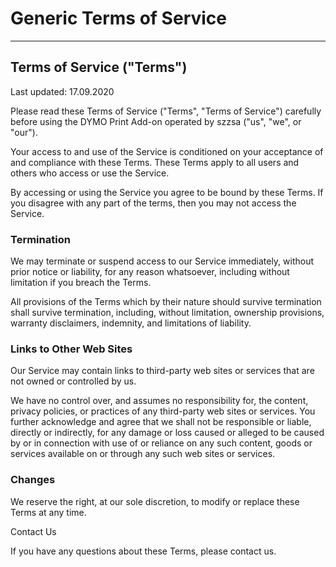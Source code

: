 # Generic Terms of Service
________________________________________
## Terms of Service ("Terms")

Last updated: 17.09.2020 

Please read these Terms of Service ("Terms", "Terms of Service") carefully before using the DYMO Print Add-on operated by szzsa ("us", "we", or "our").

Your access to and use of the Service is conditioned on your acceptance of and compliance with these Terms. These Terms apply to all users and others who access or use the Service.

By accessing or using the Service you agree to be bound by these Terms. If you disagree with any part of the terms, then you may not access the Service.

### Termination

We may terminate or suspend access to our Service immediately, without prior notice or liability, for any reason whatsoever, including without limitation if you breach the Terms.

All provisions of the Terms which by their nature should survive termination shall survive termination, including, without limitation, ownership provisions, warranty disclaimers, indemnity, and limitations of liability.

### Links to Other Web Sites

Our Service may contain links to third-party web sites or services that are not owned or controlled by us. 

We have no control over, and assumes no responsibility for, the content, privacy policies, or practices of any third-party web sites or services. You further acknowledge and agree that we shall not be responsible or liable, directly or indirectly, for any damage or loss caused or alleged to be caused by or in connection with use of or reliance on any such content, goods or services available on or through any such web sites or services.

### Changes

We reserve the right, at our sole discretion, to modify or replace these Terms at any time.

Contact Us

If you have any questions about these Terms, please contact us.
